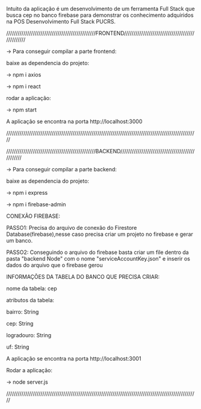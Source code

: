 Intuito da aplicação é um desenvolvimento de um ferramenta Full Stack que busca cep no banco firebase para demonstrar os conhecimento adquiridos na POS Desenvolvimento Full Stack PUCRS.

///////////////////////////////////////////////FRONTEND///////////////////////////////////////////////


-> Para conseguir compilar a parte frontend: 


baixe as dependencia do projeto: 


-> npm i axios


-> npm i react

rodar a aplicação:


-> npm start


A aplicação se encontra na porta http://localhost:3000


/////////////////////////////////////////////////////////////////////////////////////////////////////


///////////////////////////////////////////////BACKEND/////////////////////////////////////////////// 


-> Para conseguir compilar a parte backend: 


baixe as dependencia do projeto: 


-> npm i express 


-> npm i firebase-admin


CONEXÃO FIREBASE: 


PASSO1: Precisa do arquivo de conexão do Firestore Database(firebase),nesse caso precisa criar um projeto no firebase e gerar um banco. 


PASSO2: Conseguindo o arquivo do firebase basta criar um file dentro da pasta "backend Node" com o nome "serviceAccountKey.json" e inserir os dados do arquivo que o firebase gerou


INFORMAÇÕES DA TABELA DO BANCO QUE PRECISA CRIAR: 


nome da tabela: cep


atributos da tabela: 


bairro: String


cep: String 


logradouro: String 


uf: String


A aplicação se encontra na porta http://localhost:3001


Rodar a aplicação: 


-> node server.js 


/////////////////////////////////////////////////////////////////////////////////////////////////////
